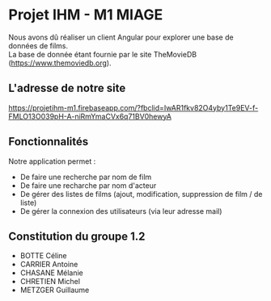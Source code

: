 # Projet IHM - M1 MIAGE

Nous avons dû réaliser un client Angular pour explorer une base de données de films. <br/>
La base de donnée étant fournie par le site TheMovieDB (https://www.themoviedb.org).


## L'adresse de notre site

https://projetihm-m1.firebaseapp.com/?fbclid=IwAR1fkv82O4yby1Te9EV-f-FMLO13O039pH-A-niRmYmaCVx6q71BV0hewyA


## Fonctionnalités

Notre application permet :
* De faire une recherche par nom de film
* De faire une recharche par nom d'acteur
* De gérer des listes de films (ajout, modification, suppression de film / de liste)
* De gérer la connexion des utilisateurs (via leur adresse mail)



## Constitution du groupe 1.2

* BOTTE Céline
* CARRIER Antoine
* CHASANE Mélanie
* CHRETIEN Michel
* METZGER Guillaume
